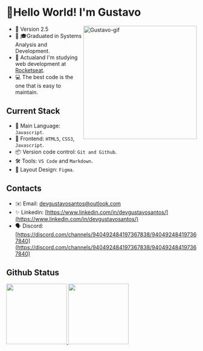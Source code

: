 # 🖖Hello World! I'm Gustavo
<img align="right" alt="Gustavo-gif" height="300" src="https://c.tenor.com/rkY5QA5c3VAAAAAC/gato-digitando.gif"/>

- 🎉 Version 2.5
- 👨‍ 🎓Graduated in Systems Analysis and Development.
- 🚀 Actualand I'm studying web development at [Rocketseat](https://www.rocketseat.com.br/).
- 💻 The best code is the one that is easy to maintain.

## Current Stack
- 🥇 Main Language: `Javascript`.
- 🎉 Frontend: `HTML5`, `CSS3`, `Javascript`.
- 📦 Version code control: `Git and Github`.
- 🛠️ Tools: `VS Code` and `Markdown`.
- 🎨 Layout Design: `Figma`.

## Contacts
- ✉️ Email: [devgustavosantos@outlook.com](devgustavosantos@outlook.com)
- ✨ Linkedin: [https://www.linkedin.com/in/devgustavosantos/](https://www.linkedin.com/in/devgustavosantos/)
- 🗣️ Discord: [https://discord.com/channels/940492484197367838/940492484197367840](https://discord.com/channels/940492484197367838/940492484197367840)
 
## Github Status
<div>
  <a href="https://github.com/devgustavosantos">
  <img height="160em" src="https://github-readme-stats.vercel.app/api?username=devgustavosantos&show_icons=true&theme=dark&include_all_commits=true&count_private=true"/>
  <img height="160em" src="https://github-readme-stats.vercel.app/api/top-langs/?username=devgustavosantos&layout=compact&langs_count=7&theme=dark"/>
</div>
